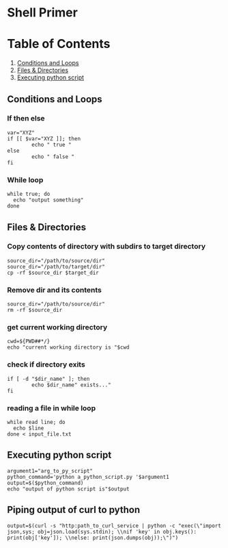# Shell Primer
# Table of Contents
1. [Conditions and Loops](#Conditions-and-Loops)
2. [Files & Directories](#Files--Directories)
3. [Executing python script](#Executing-python-script )

## Conditions and Loops
### If then else
```shell
var="XYZ"
if [[ $var="XYZ ]]; then
		echo " true "		
else
		echo " false "		
fi
```
### While loop
```shell
while true; do   
  echo "output something"
done 
```
## Files & Directories
### Copy contents of directory with subdirs to target directory
```shell
source_dir="/path/to/source/dir"
source_dir="/path/to/target/dir"
cp -rf $source_dir $target_dir
```
### Remove dir and its contents
```shell
source_dir="/path/to/source/dir"
rm -rf $source_dir
```
### get current working directory
```shell
cwd=${PWD##*/}
echo "current working directory is "$cwd
```
### check if directory exits
```shell
if [ -d "$dir_name" ]; then
		echo $dir_name" exists..."		
fi
```
### reading a file in while loop
```shell
while read line; do   
  echo $line
done < input_file.txt
```
## Executing python script 
```shell
argument1="arg_to_py_script"
python_command='python a_python_script.py '$argument1
output=$($python_command)		
echo "output of python script is"$output
```
## Piping output of curl to python 
```shell
output=$(curl -s "http:path_to_curl_service | python -c "exec(\"import json,sys; obj=json.load(sys.stdin); \\nif 'key' in obj.keys(): print(obj['key']); \\nelse: print(json.dumps(obj));\")")		
```
